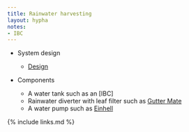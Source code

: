 ```yaml
---
title: Rainwater harvesting
layout: hypha
notes:
- IBC
---
```


- System design
  - [Design][Rainwater system design]

- Components
  - A water tank such as an [IBC]
  - Rainwater diverter with leaf filter such as [Gutter Mate][Gutter Mate website]
  - A water pump such as [Einhell][Einhell pump website]

{% include links.md %}

[Rainwater system design]: https://www.ntotank.com/blog/how-to-design-a-rainwater-harvesting-system
[Einhell pump website]: https://www.waterpump.co.uk/einhell-ge-pp-5555-rb-a
[Gutter Mate website]: https://www.originalorganics.co.uk/gutter%20mate%20diverter%20&%20filter%20in%20black-2